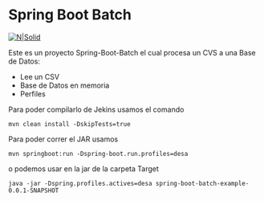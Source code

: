 # Spring Boot Batch

[![N|Solid](https://i.imgur.com/r3lfak5.png)](https://www.oracle.com/technetwork/java/javase/downloads/jdk8-downloads-2133151.html)

Este es un proyecto Spring-Boot-Batch el cual procesa un CVS a una Base de Datos:

  - Lee un CSV
  - Base de Datos en memoria
  - Perfiles

Para poder compilarlo de Jekins usamos el comando

```
mvn clean install -DskipTests=true
```


Para poder correr el JAR usamos
```
mvn springboot:run -Dspring-boot.run.profiles=desa
```
o podemos usar en la jar de la carpeta Target
```
java -jar -Dspring.profiles.actives=desa spring-boot-batch-example-0.0.1-SNAPSHOT
```
